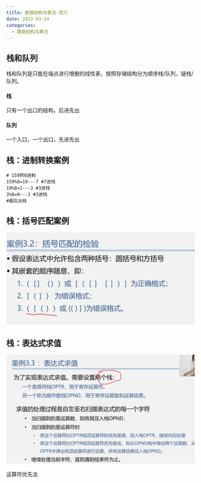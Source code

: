```yaml
---
title: 数据结构与算法·其六
date: 2022-03-24
categories:
  - 数据结构与算法
---
```


## 栈和队列

栈和队列是只能在端点进行增删的线性表，按照存储结构分为顺序栈/队列，链栈/队列。

#### 栈

只有一个出口的结构，后进先出

#### 队列

一个入口，一个出口，先进先出

## 栈：进制转换案例

```
# 159转8进制
159%8=19---7 #7进栈
19%8=2---3 #3进栈
3%8=0---3 #3进栈
#最后出栈
```

## 栈：括号匹配案例

![](images/e2f0d4.png)

## 栈：表达式求值

![](images/a40b16.png)

运算符优先法
